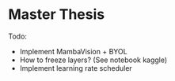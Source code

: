 # Master Thesis

Todo:
- Implement MambaVision + BYOL
- How to freeze layers? (See notebook kaggle)
- Implement learning rate scheduler